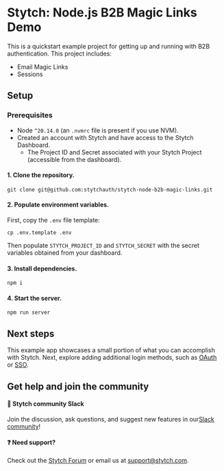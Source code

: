 # Stytch: Node.js B2B Magic Links Demo

This is a quickstart example project for getting up and running with B2B
authentication. This project includes:

- Email Magic Links
- Sessions

## Setup

### Prerequisites

- Node `^20.14.0` (an `.nvmrc` file is present if you use NVM).
- Created an account with Stytch and have access to the Stytch Dashboard.
  - The Project ID and Secret associated with your Stytch Project (accessible from the dashboard).

#### 1. Clone the repository.

```shell
git clone git@github.com:stytchauth/stytch-node-b2b-magic-links.git
```

#### 2. Populate environment variables.

First, copy the `.env` file template:

```shell
cp .env.template .env
```

Then populate `STYTCH_PROJECT_ID` and `STYTCH_SECRET` with the secret variables obtained
from your dashboard.

#### 3. Install dependencies.

```shell
npm i
```

#### 4. Start the server.

```shell
npm run server
```

## Next steps

This example app showcases a small portion of what you can accomplish with Stytch. Next, explore adding additional login methods, such as [OAuth](https://stytch.com/docs/b2b/guides/oauth/initial-setup) or [SSO](https://stytch.com/docs/b2b/guides/sso/initial-setup).

## Get help and join the community

#### :speech_balloon: Stytch community Slack

Join the discussion, ask questions, and suggest new features in our ​[Slack community](https://stytch.com/docs/resources/support/overview)!

#### :question: Need support?

Check out the [Stytch Forum](https://forum.stytch.com/) or email us at [support@stytch.com](mailto:support@stytch.com).
